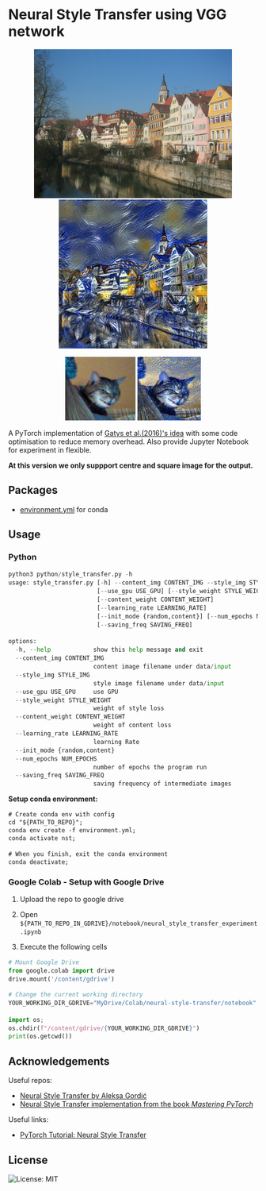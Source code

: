 # Neural Style Transfer using VGG network

<p align="center">
    <img src="examples/input_02.jpg" height="300"/>
    <img src="examples/output_02.jpg" height="300"/>
</p>

<p align="center">
    <img src="examples/input_01.jpg" height="128"/>
    <img src="examples/output_01.jpg" height="128"/>
</p>


A PyTorch implementation of [Gatys et al.(2016)'s idea](https://www.cv-foundation.org/openaccess/content_cvpr_2016/papers/Gatys_Image_Style_Transfer_CVPR_2016_paper.pdf) with some code optimisation to reduce memory overhead. Also provide Jupyter Notebook for experiment in flexible. 

**At this version we only suppport centre and square image for the output.**

## Packages
- [environment.yml](./environment.yml) for conda

## Usage
### Python
```python
python3 python/style_transfer.py -h
usage: style_transfer.py [-h] --content_img CONTENT_IMG --style_img STYLE_IMG
                         [--use_gpu USE_GPU] [--style_weight STYLE_WEIGHT]
                         [--content_weight CONTENT_WEIGHT]
                         [--learning_rate LEARNING_RATE]
                         [--init_mode {random,content}] [--num_epochs NUM_EPOCHS]
                         [--saving_freq SAVING_FREQ]

options:
  -h, --help            show this help message and exit
  --content_img CONTENT_IMG
                        content image filename under data/input
  --style_img STYLE_IMG
                        style image filename under data/input
  --use_gpu USE_GPU     use GPU
  --style_weight STYLE_WEIGHT
                        weight of style loss
  --content_weight CONTENT_WEIGHT
                        weight of content loss
  --learning_rate LEARNING_RATE
                        learning Rate
  --init_mode {random,content}
  --num_epochs NUM_EPOCHS
                        number of epochs the program run
  --saving_freq SAVING_FREQ
                        saving frequency of intermediate images
```

**Setup conda environment:**
```shell
# Create conda env with config
cd "${PATH_TO_REPO}";
conda env create -f environment.yml;
conda activate nst;

# When you finish, exit the conda environment
conda deactivate;
```

### Google Colab - Setup with Google Drive
1. Upload the repo to google drive

2. Open `${PATH_TO_REPO_IN_GDRIVE}/notebook/neural_style_transfer_experiment.ipynb`

3. Execute the following cells
```python
# Mount Google Drive
from google.colab import drive
drive.mount('/content/gdrive')
```

```python
# Change the current working directory
YOUR_WORKING_DIR_GDRIVE="MyDrive/Colab/neural-style-transfer/notebook"

import os;
os.chdir(f"/content/gdrive/{YOUR_WORKING_DIR_GDRIVE}")
print(os.getcwd())
```

## Acknowledgements
Useful repos:
- [Neural Style Transfer by Aleksa Gordić](https://github.com/gordicaleksa/pytorch-neural-style-transfer/tree/master)
- [Neural Style Transfer implementation from the book *Mastering PyTorch*](https://github.com/arj7192/MasteringPyTorchV2/tree/main/Chapter08)

Useful links:
- [PyTorch Tutorial: Neural Style Transfer](https://docs.pytorch.org/tutorials/advanced/neural_style_tutorial.html)

## License
![License: MIT](https://img.shields.io/badge/License-MIT-yellow.svg)